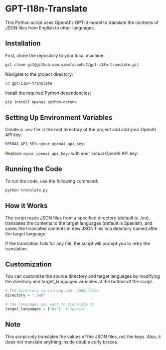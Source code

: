 # GPT-I18n-Translate

This Python script uses OpenAI's GPT-3 model to translate the contents of JSON files from English to other languages.

## Installation

First, clone the repository to your local machine:

```bash
git clone git@github.com:samufacanha2/gpt-i18n-translate.git
```

Navigate to the project directory:

```bash
cd gpt-i18n-translate
```

Install the required Python dependencies:

```bash
pip install openai python-dotenv
```

## Setting Up Environment Variables

Create a `.env` file in the root directory of the project and add your OpenAI API key:

```bash
OPENAI_API_KEY=<your_openai_api_key>
```

Replace `<your_openai_api_key>` with your actual OpenAI API key.

## Running the Code

To run the code, use the following command:

```bash
python translate.py
```

## How it Works

The script reads JSON files from a specified directory (default is ./en), translates the contents to the target languages (default is Spanish), and saves the translated contents in new JSON files in a directory named after the target language.

If the translation fails for any file, the script will prompt you to retry the translation.

## Customization

You can customize the source directory and target languages by modifying the directory and target_languages variables at the bottom of the script.

```python
# The directory containing your JSON files
directory = "./en"

# The languages you want to translate to
target_languages = ["es"]  # Spanish
```

## Note

This script only translates the values of the JSON files, not the keys. Also, it does not translate anything inside double curly braces.
